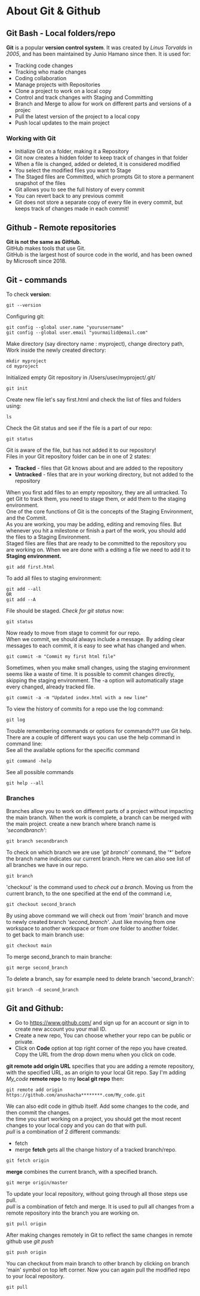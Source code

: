 # About Git & Github

## Git Bash - Local folders/repo

**Git** is a popular **version control system**. It was created by *Linus Torvalds* in *2005*, and has been maintained by Junio Hamano since then.
It is used for:
  + Tracking code changes
  + Tracking who made changes
  + Coding collaboration
+ Manage projects with Repositories
+ Clone a project to work on a local copy
+ Control and track changes with Staging and Committing
+ Branch and Merge to allow for work on different parts and versions of a projec
+ Pull the latest version of the project to a local copy
+ Push local updates to the main project

### Working with Git
+ Initialize Git on a folder, making it a Repository
+ Git now creates a hidden folder to keep track of changes in that folder
+ When a file is changed, added or deleted, it is considered modified
+ You select the modified files you want to Stage
+ The Staged files are Committed, which prompts Git to store a permanent snapshot of the files
+ Git allows you to see the full history of every commit
+ You can revert back to any previous commit
+ Git does not store a separate copy of every file in every commit, but keeps track of changes made in each commit!


## Github - Remote repositories

**Git is not the same as GitHub.**</br>
GitHub makes tools that use Git.</br>
GitHub is the largest host of source code in the world, and has been owned by Microsoft since 2018.</br>

## Git - commands

To check **version**:
```
git --version
```

Configuring git:
```
git config --global user.name "yourusername"
git config --global user.email "yourmailid@email.com"
``` 
Make directory (say directory name : myproject), change directory path, Work inside the newly created directory:
```
mkdir myproject
cd myproject
```
Initialized empty Git repository in /Users/user/myproject/.git/
```
git init 
```
Create new file let's say first.html and check the list of files and folders using:
```
ls
```
Check the Git status and see if the file is a part of our repo:
```
git status
```
Git is aware of the file, but has not added it to our repository!</br>
Files in your Git repository folder can be in one of 2 states:
+ **Tracked** - files that Git knows about and are added to the repository
+ **Untracked** - files that are in your working directory, but not added to the repository</br>

 When you first add files to an empty repository, they are all untracked. To get Git to track them, you need to stage them, or add them to the staging environment. </br>One of the core functions of Git is the concepts of the Staging Environment, and the Commit.</br>
 As you are working, you may be adding, editing and removing files. But whenever you hit a milestone or finish a part of the work, you should add the files to a Staging Environment.
</br>Staged files are files that are ready to be committed to the repository you are working on. When we are done with a editing a file we need to add it to **Staging environment.**
```
git add first.html
```
To add all files to staging environment:
```
git add --all
OR
git add --A
```
File should be staged. *Check for git status* now:
```
git status
```
Now ready to move from stage to commit for our repo. </br> When we commit, we should always include a message.
By adding clear messages to each commit, it is easy to see what has changed and when.
```
git commit -m "Commit my first html file"
```
Sometimes, when you make small changes, using the staging environment seems like a waste of time. It is possible to commit changes directly, skipping the staging environment. The -a option will automatically stage every changed, already tracked file.
```
git commit -a -m "Updated index.html with a new line"
```
To view the history of commits for a repo use the log command:
```
git log
```
Trouble remembering commands or options for commands??? use Git help.
</br>
There are a couple of different ways you can use the help command in command line:
</br>See all the available options for the specific command
```
git command -help
```
See all possible commands
```
git help --all
```

### Branches
Branches allow you to work on different parts of a project without impacting the main branch. When the work is complete, a branch can be merged with the main project.
create a new branch where branch name is *'secondbranch'*:
```
git branch secondbranch
```
To check on which branch we are use *'git branch'* command, the '*' before the branch name indicates our current branch. Here we can also see list of all branches we have in our repo.
```
git branch
```
'checkout' is the command used to *check out a branch*. Moving us from the current branch, to the one specified at the end of the command i.e,
```
git checkout second_branch
```
By using above command we will check out from *'main'* branch and move to newly created branch *'second_branch'*. Just like moving from one workspace to another workspace or from one folder to another folder.
</br>
to get back to main branch use:
```
git checkout main
```
To merge second_branch to main branche:
```
git merge second_branch
```
To delete a branch, say for example need to delete branch 'second_branch':
```
git branch -d second_branch
```

## Git and Github: 
+ Go to https://www.github.com/ and sign up for an account or sign in to create new account you your mail ID.</br>
+ Create a new repo, You can choose whether your repo can be public or private.</br>
+ Click on **Code** option at top right corner of the repo you have created. Copy the URL from the drop down menu when you click on code.

**git remote add origin URL** specifies that you are adding a remote repository, with the specified URL, as an origin to your local Git repo. Say I'm adding *My_code* **remote repo** to my **local git repo** then:
```
git remote add origin https://github.com/anushacha********.com/My_code.git
```
We can also edit code in github itself. Add some changes to the code, and then commit the changes.</br>
the time you start working on a project, you should get the most recent changes to your local copy and you can do that with pull.
</br>
*pull* is a combination of 2 different commands:
+ fetch
+ merge
**fetch** gets all the change history of a tracked branch/repo.
```
git fetch origin
```
**merge** combines the current branch, with a specified branch.
```
git merge origin/master
```
To update your local repository, without going through all those steps use pull.</br>
*pull* is a combination of fetch and merge. It is used to pull all changes from a remote repository into the branch you are working on.
```
git pull origin
```
After making changes remotely in Git to reflect the same changes in remote github use *git push*
```
git push origin
```
You can checkout from main branch to other branch by clicking on branch 'main' symbol on top left corner. Now you can again pull the modified repo to your local repository.
```
git pull
```



